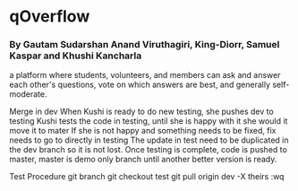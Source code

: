 # qOverflow

### By Gautam Sudarshan Anand Viruthagiri, King-Diorr, Samuel Kaspar and Khushi Kancharla

a platform where students, volunteers, and members can ask and answer each other's questions, vote on which answers are best, and generally self-moderate.

Merge in dev
When Kushi is ready to do new testing, she pushes dev to testing
Kushi tests the code in testing, until she is happy with it she would it move it to mater
If she is not happy and something needs to be fixed, fix needs to go to directly in testing
	The update in test need to be duplicated in the dev branch so it is not lost. 
Once testing is complete, code is pushed to master, master is demo only branch until another better version is ready. 

Test Procedure
git branch
git checkout test
git pull origin dev -X theirs
:wq
